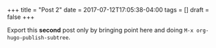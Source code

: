 +++
title = "Post 2"
date = 2017-07-12T17:05:38-04:00
tags = []
draft = false
+++

Export this **second** post only by bringing point here and doing `M-x org-hugo-publish-subtree`.
